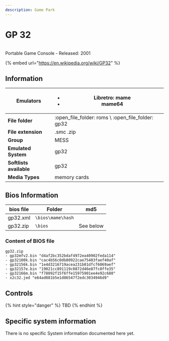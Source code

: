 ```yaml
---
description: Game Park
---
```


# GP 32

<div align="left">

<figure><img src="https://github.com/fabricecaruso/es-theme-carbon/blob/master/art/logos/gp32.png?raw=true" alt=""><figcaption></figcaption></figure>

</div>

Portable Game Console - Released: 2001

{% embed url="https://en.wikipedia.org/wiki/GP32" %}

## Information

| **Emulators**           | <ul><li>Libretro: mame</li><li>mame64</li></ul>       |
| ----------------------- | ----------------------------------------------------- |
| **File folder**         | :open\_file\_folder: roms \ :open\_file\_folder: gp32 |
| **File extension**      | .smc .zip                                             |
| **Group**               | MESS                                                  |
| **Emulated System**     | gp32                                                  |
| **Softlists available** | gp32                                                  |
| **Media Types**         | memory cards                                          |

## Bios Information

| bios file | Folder            | md5       |
| --------- | ----------------- | --------- |
| gp32.xml  | `\bios\mame\hash` |           |
| gp32.zip  | `\bios`           | See below |

### Content of BIOS file

```
gp32.zip
- gp32mfv2.bin "d4af2bc352bdaf4972ea40902feda114"
- gp32100k.bin "cac4b56c0db80922cae75403faef40af"
- gp32156k.bin "1e4d3216719acea231b81dfcf6069aef"
- gp32157e.bin "19021cc891119c0872d46e87fc0ffe35"
- gp32166m.bin "f78092f15f6ffe15975901ee4e92c680"
- x2c32.jed "e64ad881b5e1d86547f2edc3034946d9"
```

## Controls

{% hint style="danger" %}
TBD
{% endhint %}

## Specific system information

There is no specific System information documented here yet.
